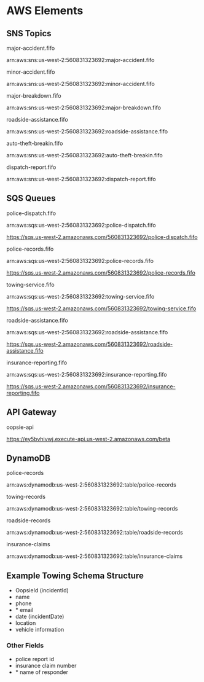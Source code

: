 # AWS Elements

## SNS Topics

major-accident.fifo

arn:aws:sns:us-west-2:560831323692:major-accident.fifo

minor-accident.fifo

arn:aws:sns:us-west-2:560831323692:minor-accident.fifo

major-breakdown.fifo

arn:aws:sns:us-west-2:560831323692:major-breakdown.fifo

roadside-assistance.fifo

arn:aws:sns:us-west-2:560831323692:roadside-assistance.fifo

auto-theft-breakin.fifo

arn:aws:sns:us-west-2:560831323692:auto-theft-breakin.fifo

dispatch-report.fifo

arn:aws:sns:us-west-2:560831323692:dispatch-report.fifo

## SQS Queues

police-dispatch.fifo

arn:aws:sqs:us-west-2:560831323692:police-dispatch.fifo

https://sqs.us-west-2.amazonaws.com/560831323692/police-dispatch.fifo

police-records.fifo

arn:aws:sqs:us-west-2:560831323692:police-records.fifo

https://sqs.us-west-2.amazonaws.com/560831323692/police-records.fifo

towing-service.fifo

arn:aws:sqs:us-west-2:560831323692:towing-service.fifo

https://sqs.us-west-2.amazonaws.com/560831323692/towing-service.fifo

roadside-assistance.fifo

arn:aws:sqs:us-west-2:560831323692:roadside-assistance.fifo

https://sqs.us-west-2.amazonaws.com/560831323692/roadside-assistance.fifo

insurance-reporting.fifo

arn:aws:sqs:us-west-2:560831323692:insurance-reporting.fifo

https://sqs.us-west-2.amazonaws.com/560831323692/insurance-reporting.fifo


## API Gateway

oopsie-api

https://ey5bvhivwj.execute-api.us-west-2.amazonaws.com/beta

## DynamoDB

police-records

arn:aws:dynamodb:us-west-2:560831323692:table/police-records

towing-records

arn:aws:dynamodb:us-west-2:560831323692:table/towing-records

roadside-records

arn:aws:dynamodb:us-west-2:560831323692:table/roadside-records

insurance-claims

arn:aws:dynamodb:us-west-2:560831323692:table/insurance-claims



## Example Towing Schema Structure

- OopsieId (incidentId)
- name
- phone
- \* email
- date (incidentDate)
- location
- vehicle information


### Other Fields

- police report id
- insurance claim number
- \* name of responder



